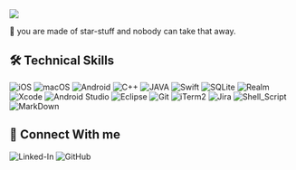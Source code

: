 <img src="https://capsule-render.vercel.app/api?type=Waving&color=auto&height=256&section=header&text=README&fontSize=56" />

🌠 you are made of star-stuff and nobody can take that away.

## 🛠 Technical Skills

![iOS](https://img.shields.io/badge/iOS-000000?style=for-the-badge&logo=ios&logoColor=white)
![macOS](https://img.shields.io/badge/mac%20os-000000?style=for-the-badge&logo=apple&logoColor=white)
![Android](https://img.shields.io/badge/Android-3DDC84?style=for-the-badge&logo=android&logoColor=white)
![C++](https://img.shields.io/badge/C%2B%2B-00599C?style=for-the-badge&logo=c%2B%2B&logoColor=white)
![JAVA](https://img.shields.io/badge/Java-ED8B00?style=for-the-badge&logo=openjdk&logoColor=white)
![Swift](https://img.shields.io/badge/Swift-FA7343?style=for-the-badge&logo=swift&logoColor=white)
![SQLite](https://img.shields.io/badge/SQLite-07405E?style=for-the-badge&logo=sqlite&logoColor=white)
![Realm](https://img.shields.io/badge/Realm-39477F?style=for-the-badge&logo=realm&logoColor=white)
![Xcode](https://img.shields.io/badge/Xcode-007ACC?style=for-the-badge&logo=Xcode&logoColor=white)
![Android Studio](https://img.shields.io/badge/Android_Studio-3DDC84?style=for-the-badge&logo=android-studio&logoColor=white)
![Eclipse](https://img.shields.io/badge/Eclipse-2C2255?style=for-the-badge&logo=eclipse&logoColor=white)
![Git](https://img.shields.io/badge/GIT-E44C30?style=for-the-badge&logo=git&logoColor=white)
![iTerm2](https://img.shields.io/badge/iTerm2-000000?style=for-the-badge&logo=iterm2&logoColor=white)
![Jira](https://img.shields.io/badge/Jira-0052CC?style=for-the-badge&logo=Jira&logoColor=white)
![Shell_Script](https://img.shields.io/badge/Shell_Script-121011?style=for-the-badge&logo=gnu-bash&logoColor=white)
![MarkDown](https://img.shields.io/badge/Markdown-000000?style=for-the-badge&logo=markdown&logoColor=white)

## 👋 Connect With me

![Linked-In](https://img.shields.io/badge/LinkedIn-0077B5?style=for-the-badge&logo=linkedin&logoColor=white)
![GitHub](https://img.shields.io/badge/GitHub-100000?style=for-the-badge&logo=github&logoColor=white)
